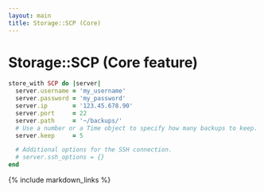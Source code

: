 ```yaml
---
layout: main
title: Storage::SCP (Core)
---
```


Storage::SCP (Core feature)
===========================

``` rb
store_with SCP do |server|
  server.username = 'my_username'
  server.password = 'my_password'
  server.ip       = '123.45.678.90'
  server.port     = 22
  server.path     = '~/backups/'
  # Use a number or a Time object to specify how many backups to keep.
  server.keep     = 5

  # Additional options for the SSH connection.
  # server.ssh_options = {}
end
```

{% include markdown_links %}
